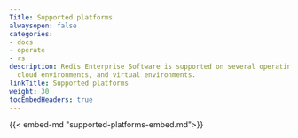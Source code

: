 ```yaml
---
Title: Supported platforms
alwaysopen: false
categories:
- docs
- operate
- rs
description: Redis Enterprise Software is supported on several operating systems,
  cloud environments, and virtual environments.
linkTitle: Supported platforms
weight: 30
tocEmbedHeaders: true
---
```

{{< embed-md "supported-platforms-embed.md">}}
